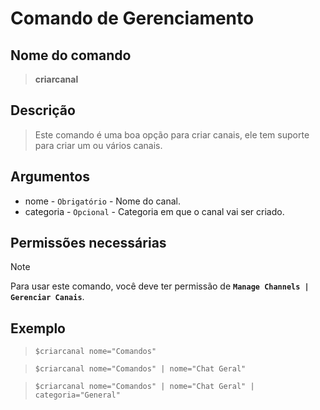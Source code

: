 # Comando de Gerenciamento

## Nome do comando
> **criarcanal**

## Descrição
> Este comando é uma boa opção para criar canais, ele tem suporte para criar um ou vários canais.

## Argumentos
- nome - `Obrigatório` - Nome do canal.
- categoria - `Opcional` - Categoria em que o canal vai ser criado.

## Permissões necessárias
> [!NOTE]
> Para usar este comando, você deve ter permissão de **`Manage Channels | Gerenciar Canais`**.

## Exemplo
> `$criarcanal nome="Comandos"`

> `$criarcanal nome="Comandos" | nome="Chat Geral"`

> `$criarcanal nome="Comandos" | nome="Chat Geral" | categoria="General"`